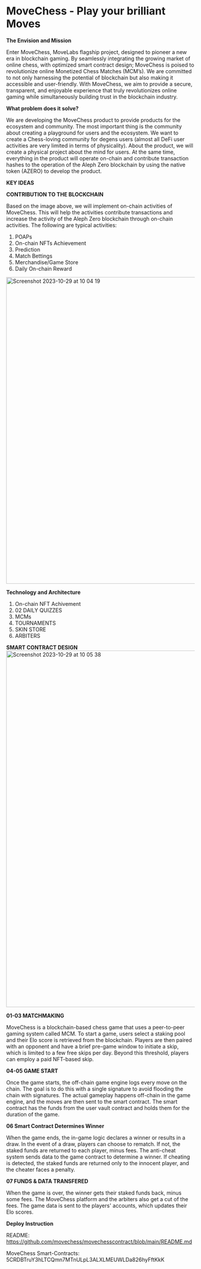 # MoveChess - Play your brilliant Moves

**The Envision and Mission**

Enter MoveChess, MoveLabs flagship project, designed to pioneer a new era in blockchain gaming. By seamlessly integrating the growing market of online chess, with optimized smart contract design; MoveChess is poised to revolutionize online Monetized Chess Matches (MCM’s). We are committed to not only harnessing the potential of blockchain but also making it accessible and user-friendly. With MoveChess, we aim to provide a secure, transparent, and enjoyable experience that truly revolutionizes online gaming while simultaneously building trust in the blockchain industry.

**What problem does it solve?**

We are developing the MoveChess product to provide products for the ecosystem and community. The most important thing is the community about creating a playground for users and the ecosystem. We want to create a Chess-loving community for degens users (almost all DeFi user activities are very limited in terms of physicality). About the product, we will create a physical project about the mind for users. At the same time, everything in the product will operate on-chain and contribute transaction hashes to the operation of the Aleph Zero blockchain by using the native token (AZERO) to develop the product.

**KEY IDEAS**

**CONTRIBUTION TO THE BLOCKCHAIN**

Based on the image above, we will implement on-chain activities of MoveChess. This will help the activities contribute transactions and increase the activity of the Aleph Zero blockchain through on-chain activities. The following are typical activities:
1. POAPs
2. On-chain NFTs Achievement
3. Prediction
4. Match Bettings
5. Merchandise/Game Store
6. Daily On-chain Reward

<img width="817" alt="Screenshot 2023-10-29 at 10 04 19" src="https://github.com/movechess/README.md/assets/143335690/145ab766-3ceb-4690-be05-1b1c2e694671">

**Technology and Architecture**			
1. On-chain NFT Achivement
2. 02 DAILY QUIZZES
3. MCMs
4. TOURNAMENTS
5. SKIN STORE
6. ARBITERS

**SMART CONTRACT DESIGN**
<img width="950" alt="Screenshot 2023-10-29 at 10 05 38" src="https://github.com/movechess/README.md/assets/143335690/01031119-ac95-4a68-b015-432a85385d43">

**01-03 MATCHMAKING**

MoveChess is a blockchain-based chess game that uses a peer-to-peer gaming system called MCM. To start a game, users select a staking pool and their Elo score is retrieved from the blockchain. Players are then paired with an opponent and have a brief pre-game window to initiate a skip, which is limited to a few free skips per day. Beyond this threshold, players can employ a paid NFT-based skip.

**04-05 GAME START**

Once the game starts, the off-chain game engine logs every move on the chain. The goal is to do this with a single signature to avoid flooding the chain with signatures. The actual gameplay happens off-chain in the game engine, and the moves are then sent to the smart contract. The smart contract has the funds from the user vault contract and holds them for the duration of the game.

**06 Smart Contract Determines Winner**

When the game ends, the in-game logic declares a winner or results in a draw. In the event of a draw, players can choose to rematch. If not, the staked funds are returned to each player, minus fees. The anti-cheat system sends data to the game contract to determine a winner. If cheating is detected, the staked funds are returned only to the innocent player, and the cheater faces a penalty.			

**07 FUNDS & DATA TRANSFERED**

When the game is over, the winner gets their staked funds back, minus some fees. The MoveChess platform and the arbiters also get a cut of the fees. The game data is sent to the players' accounts, which updates their Elo scores.

**Deploy Instruction**

README: https://github.com/movechess/movechesscontract/blob/main/README.md

MoveChess Smart-Contracts: 5CRDBTruY3hLTCQmn7MTnULpL3ALXLMEUWLDa826hyFftKkK


